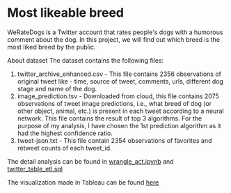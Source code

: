 # Most likeable breed
WeRateDogs is a Twitter account that rates people's dogs with a humorous comment about the dog. In this project, we will find out which breed is the most liked breed by the public.

About dataset
The dataset contains the following files:
1. twitter_archive_enhanced.csv - This file contains 2356 observations of original tweet
like - time, source of tweet, comments, urls, different dog stage and name of the dog.
2. image_prediction.tsv - Downloaded from cloud, this file contains 2075 observations of
tweet image predictions, i.e., what breed of dog (or other object, animal, etc.) is present in each tweet according to a neural network. This file contains the result of top 3 algorithms. For the purpose of my analysis, I have chosen the 1st prediction algorithm as it had the highest confidence ratio.
3. tweet-json.txt -  This file contain 2354 observations of favorites and retweet counts of each tweet_id.

The detail analysis can be found in [wrangle_act.ipynb](https://github.com/jainsoniya/twitter_dogs_rating/blob/master/wrangle_act.ipynb) and [twitter_table_etl.sql](https://github.com/jainsoniya/twitter_dogs_rating/blob/master/twitter_table_ETL.sql) 

The visualization made in Tableau can be found [here](https://public.tableau.com/profile/soniya4758#!/vizhome/TwitterWeRateDogs/Dashboard2)

